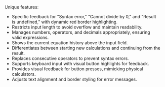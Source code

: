 Unique features:
- Specific feedback for "Syntax error," "Cannot divide by 0," and "Result is undefined," with dynamic red border highlighting.
- Restricts input length to avoid overflow and maintain readability.
- Manages numbers, operators, and decimals appropriately, ensuring valid expressions.
- Shows the current equation history above the input field.
- Differentiates between starting new calculations and continuing from the result.
- Replaces consecutive operators to prevent syntax errors.
- Supports keyboard input with visual button highlights for feedback.
- Provides visual feedback for button presses, mimicking physical calculators.
- Adjusts text alignment and border styling for error messages.
